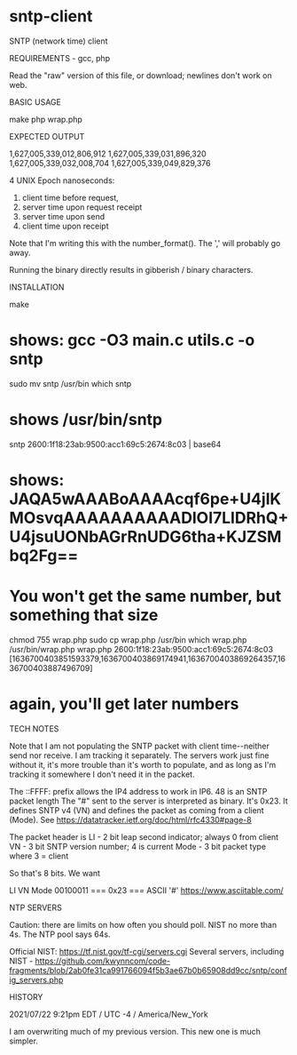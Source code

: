 # sntp-client

SNTP (network time) client

REQUIREMENTS - gcc, php
 
Read the "raw" version of this file, or download; newlines don't work on web.

BASIC USAGE

make
php wrap.php

EXPECTED OUTPUT

1,627,005,339,012,806,912
1,627,005,339,031,896,320
1,627,005,339,032,008,704
1,627,005,339,049,829,376

4 UNIX Epoch nanoseconds: 

1. client time before request, 
2. server time upon request receipt
3. server time upon send
4. client time upon receipt

Note that I'm writing this with the number_format().  The ',' will probably go away.

Running the binary directly results in gibberish / binary characters.

INSTALLATION

make
# shows: gcc -O3 main.c utils.c -o sntp
sudo mv sntp /usr/bin
which sntp
# shows /usr/bin/sntp
sntp 2600:1f18:23ab:9500:acc1:69c5:2674:8c03 | base64
# shows: JAQA5wAAABoAAAAcqf6pe+U4jlKMOsvqAAAAAAAAAADlOI7LlDRhQ+U4jsuUONbAGrRnUDG6tha+KJZSMbq2Fg==
# You won't get the same number, but something that size
chmod 755 wrap.php
sudo cp wrap.php /usr/bin
which wrap.php
/usr/bin/wrap.php
wrap.php 2600:1f18:23ab:9500:acc1:69c5:2674:8c03
[1636700403851593379,1636700403869174941,1636700403869264357,1636700403887496709]
# again, you'll get later numbers

TECH NOTES

Note that I am not populating the SNTP packet with client time--neither send nor receive.  I am tracking it separately.  The servers work just 
fine without it, it's more trouble than it's worth to populate, and as long as I'm tracking it somewhere I don't need it in the packet.

The ::FFFF: prefix allows the IP4 address to work in IP6.
48 is an SNTP packet length
The "#" sent to the server is interpreted as binary.  It's 0x23.  It defines SNTP v4 (VN) and defines the packet as coming from a client (Mode).
See https://datatracker.ietf.org/doc/html/rfc4330#page-8

The packet header is
LI   - 2 bit leap second indicator; always 0 from client
VN   - 3 bit SNTP version number; 4 is current
Mode - 3 bit packet type where 3 = client

So that's 8 bits.  We want

LI VN  Mode
00100011 === 0x23 === ASCII '#' https://www.asciitable.com/



NTP SERVERS

Caution: there are limits on how often you should poll.  NIST no more than 4s.  The NTP pool says 64s.

Official NIST: https://tf.nist.gov/tf-cgi/servers.cgi
Several servers, including NIST - https://github.com/kwynncom/code-fragments/blob/2ab0fe31ca991766094f5b3ae67b0b65908dd9cc/sntp/config_servers.php

HISTORY

2021/07/22 9:21pm EDT / UTC -4 / America/New_York

I am overwriting much of my previous version.  This new one is much simpler.
